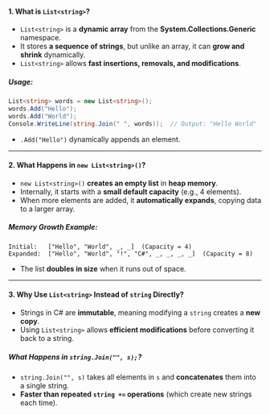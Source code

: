 #### **1. What is `List<string>`?**
- `List<string>` is a **dynamic array** from the **System.Collections.Generic** namespace.
- It stores **a sequence of strings**, but unlike an array, it can **grow and shrink** dynamically.
- `List<string>` allows **fast insertions, removals, and modifications**.

##### **Usage:**
```csharp
List<string> words = new List<string>();
words.Add("Hello");
words.Add("World");
Console.WriteLine(string.Join(" ", words));  // Output: "Hello World"
```
- `.Add("Hello")` dynamically appends an element.

---

#### **2. What Happens in `new List<string>()`?**
- `new List<string>()` **creates an empty list** in **heap memory**.
- Internally, it starts with a **small default capacity** (e.g., 4 elements).
- When more elements are added, it **automatically expands**, copying data to a larger array.

##### **Memory Growth Example:**
```
Initial:   ["Hello", "World", _, _]  (Capacity = 4)
Expanded:  ["Hello", "World", "!", "C#", _, _, _, _]  (Capacity = 8)
```
- The list **doubles in size** when it runs out of space.

---

#### **3. Why Use `List<string>` Instead of `string` Directly?**
- Strings in C# are **immutable**, meaning modifying a `string` creates a **new copy**.
- Using `List<string>` allows **efficient modifications** before converting it back to a string.

##### **What Happens in `string.Join("", s);`?**
- `string.Join("", s)` takes all elements in `s` and **concatenates** them into a single string.
- **Faster than repeated `string +=` operations** (which create new strings each time).

